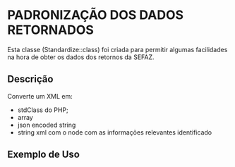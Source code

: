 # PADRONIZAÇÃO DOS DADOS RETORNADOS

Esta classe (Standardize::class) foi criada para permitir algumas facilidades na hora de obter os dados dos retornos da SEFAZ.

## Descrição
Converte um XML em:

- stdClass do PHP;
- array
- json encoded string
- string xml com o node com as informações relevantes identificado 

## Exemplo de Uso
